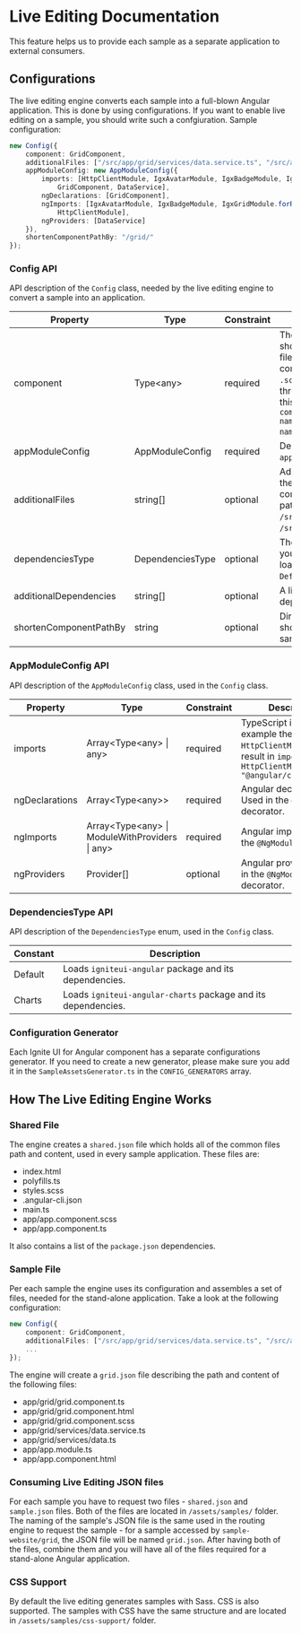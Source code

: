 # Live Editing Documentation

This feature helps us to provide each sample as a separate application to external consumers.

## Configurations

The live editing engine converts each sample into a full-blown Angular application. This is done by using configurations. If you want to enable live editing on a sample, you should write such a confgiuration. Sample configuration:

```typescript
new Config({
    component: GridComponent,
    additionalFiles: ["/src/app/grid/services/data.service.ts", "/src/app/grid/services/data.ts"],
    appModuleConfig: new AppModuleConfig({
        imports: [HttpClientModule, IgxAvatarModule, IgxBadgeModule, IgxGridModule,
            GridComponent, DataService],
        ngDeclarations: [GridComponent],
        ngImports: [IgxAvatarModule, IgxBadgeModule, IgxGridModule.forRoot(),
            HttpClientModule],
        ngProviders: [DataService]
    }),
    shortenComponentPathBy: "/grid/"
});
```
### Config API

API description of the `Config` class, needed by the live editing engine to convert a sample into an application.

| Property | Type | Constraint | Description |
| --- | --- | --- | --- |
| component | Type&lt;any&gt; | required | The sample component. It should be located in a `.ts` file and should have a complimentary `.html` and `.scss` file. Each of the three files should follow this naming convention - `component-name/component-name.component.extension`.|
| appModuleConfig | AppModuleConfig | required | Description of the `app.module.ts` file. |
| additionalFiles | string[] | optional | Additional files, besides the three sample component files. Each path should start from `/src/`, for example `/src/app/grid/data.ts`. |
| dependenciesType | DependenciesType | optional | The set of dependencies you want your sample to load. The default type is `Default`. |
| additionalDependencies | string[] | optional | A list of additional dependencies. |
| shortenComponentPathBy | string | optional | Directory/directories to be shortened from the sample component path. |

### AppModuleConfig API

API description of the `AppModuleConfig` class, used in the `Config` class.

| Property | Type | Constraint | Description |
| --- | --- | --- | --- |
| imports | Array&lt;Type&lt;any&gt; &#124; any&gt; | required | TypeScript imports. For example the type `HttpClientModule` will result in `import { HttpClientModule } from "@angular/common/http";` |
| ngDeclarations | Array&lt;Type&lt;any&gt;&gt; | required | Angular declarations. Used in the `@NgModule` decorator. |
| ngImports | Array&lt;Type&lt;any&gt; &#124; ModuleWithProviders &#124; any&gt;| required | Angular imports. Used in the `@NgModule` decorator. |
| ngProviders | Provider[] | optional | Angular providers. Used in the `@NgModule` decorator. |

### DependenciesType API

API description of the `DependenciesType` enum, used in the `Config` class.

| Constant | Description |
| --- | --- |
| Default | Loads `igniteui-angular` package and its dependencies. |
| Charts | Loads `igniteui-angular-charts` package and its dependencies. |


### Configuration Generator

Each Ignite UI for Angular component has a separate configurations generator. If you need to create a new generator, please make sure you add it in the `SampleAssetsGenerator.ts` in the `CONFIG_GENERATORS` array.

## How The Live Editing Engine Works

### Shared File

The engine creates a `shared.json` file which holds all of the common files path and content, used in every sample application. These files are:
* index.html 
* polyfills.ts
* styles.scss
* .angular-cli.json
* main.ts
* app/app.component.scss
* app/app.component.ts

It also contains a list of the `package.json` dependencies.

### Sample File

Per each sample the engine uses its configuration and assembles a set of files, needed for the stand-alone application. Take a look at the following configuration:

```typescript
new Config({
    component: GridComponent,
    additionalFiles: ["/src/app/grid/services/data.service.ts", "/src/app/grid/services/data.ts"]
    ...
});
```

The engine will create a `grid.json` file describing the path and content of the following files: 
* app/grid/grid.component.ts
* app/grid/grid.component.html
* app/grid/grid.component.scss
* app/grid/services/data.service.ts
* app/grid/services/data.ts
* app/app.module.ts
* app/app.component.html

### Consuming Live Editing JSON files

For each sample you have to request two files - `shared.json` and `sample.json` files. Both of the files are located in `/assets/samples/` folder. The naming of the sample's JSON file is the same used in the routing engine to request the sample - for a sample accessed by `sample-website/grid`, the JSON file will be named `grid.json`. After having both of the files, combine them and you will have all of the files required for a stand-alone Angular application.

### CSS Support

By default the live editing generates samples with Sass. CSS is also supported. The samples with CSS have the same structure and are located in `/assets/samples/css-support/` folder.